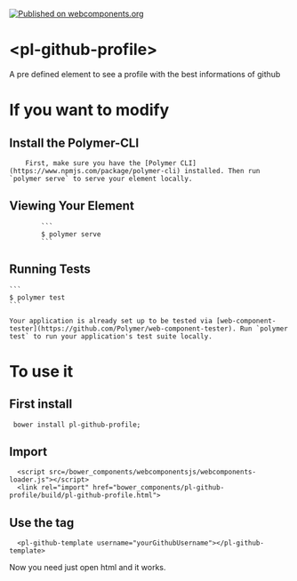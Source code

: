 [![Published on webcomponents.org](https://img.shields.io/badge/webcomponents.org-published-blue.svg)](https://www.webcomponents.org/element/yanccprogramador/polymer-github-profile)
# \<pl-github-profile\>

A pre defined element to see a profile with the best informations of github
# If you want to modify 
  ## Install the Polymer-CLI

        First, make sure you have the [Polymer CLI](https://www.npmjs.com/package/polymer-cli) installed. Then run `polymer serve` to serve your element locally.

   ## Viewing Your Element

            ```
            $ polymer serve
            ```

   ## Running Tests

    ```
    $ polymer test
    ```

    Your application is already set up to be tested via [web-component-tester](https://github.com/Polymer/web-component-tester). Run `polymer test` to run your application's test suite locally.


# To use it
  ## First install
     bower install pl-github-profile;
  ## Import
      <script src=/bower_components/webcomponentsjs/webcomponents-loader.js"></script>     
      <link rel="import" href="bower_components/pl-github-profile/build/pl-github-profile.html"> 
  ## Use the tag
      <pl-github-template username="yourGithubUsername"></pl-github-template>   

Now you need just open html and it works.